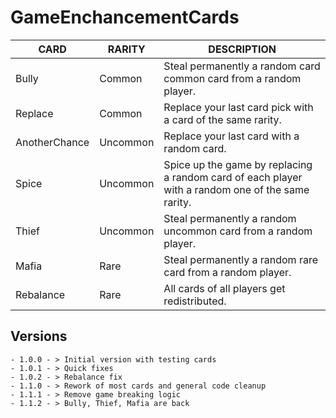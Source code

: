# GameEnchancementCards

| CARD | RARITY | DESCRIPTION |
| ------ | ------ | ------ |
| Bully | Common | Steal permanently a random card common card from a random player. |
| Replace | Common | Replace your last card pick with a card of the same rarity. |
| AnotherChance | Uncommon | Replace your last card with a random card. |
| Spice | Uncommon | Spice up the game by replacing a random card of each player with a random one of the same rarity. |
| Thief | Uncommon | Steal permanently a random uncommon card from a random player. |
| Mafia | Rare | Steal permanently a random rare card from a random player. |
| Rebalance | Rare | All cards of all players get redistributed. |


## Versions
	- 1.0.0 - > Initial version with testing cards
	- 1.0.1 - > Quick fixes
	- 1.0.2 - > Rebalance fix
	- 1.1.0 - > Rework of most cards and general code cleanup
	- 1.1.1 - > Remove game breaking logic
	- 1.1.2 - > Bully, Thief, Mafia are back